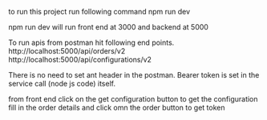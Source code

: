 to run this project run following command
npm run dev

npm run dev will run front end at 3000 and backend at 5000

To run apis from postman hit following end points.
http://localhost:5000/api/orders/v2
http://localhost:5000/api/configurations/v2

There is no need to set ant header in the postman. Bearer token is set in the service call (node js code) itself.

from front end
click on the get configuration button to get the configuration
fill in the order details and click omn the order button to get token
